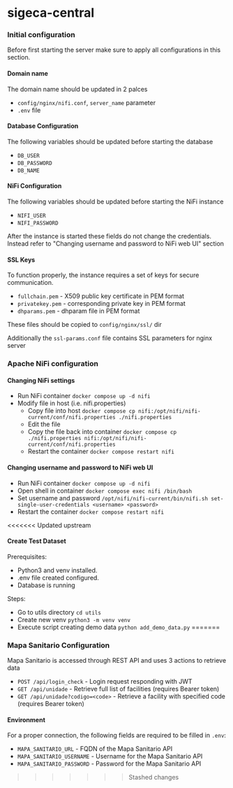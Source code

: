# sigeca-central

### Initial configuration

Before first starting the server make sure to apply all configurations in this section.

#### Domain name
The domain name should be updated in 2 palces
- ``config/nginx/nifi.conf``, ``server_name`` parameter
- ``.env`` file

#### Database Configuration

The following variables should be updated before starting the database
- ``DB_USER``
- ``DB_PASSWORD``
- ``DB_NAME``

#### NiFi Configuration

The following variables should be updated before starting the NiFi instance
- ``NIFI_USER``
- ``NIFI_PASSWORD``

After the instance is started these fields do not change the credentials. Instead refer to "Changing username and password to NiFi web UI" section

#### SSL Keys
To function properly, the instance requires a set of keys for secure communication.
- ``fullchain.pem`` - X509 public key certificate in PEM format
- ``privatekey.pem`` - corresponding private key in PEM format
- ``dhparams.pem`` - dhparam file in PEM format

These files should be copied to ``config/nginx/ssl/`` dir

Additionally the ``ssl-params.conf`` file contains SSL parameters for nginx server

### Apache NiFi configuration

#### Changing NiFi settings
- Run NiFi container ```docker compose up -d nifi```
- Modify file in host (i.e. nifi.properties)
    - Copy file into host ```docker compose cp nifi:/opt/nifi/nifi-current/conf/nifi.properties ./nifi.properties```
    - Edit the file
    - Copy the file back into container ```docker compose cp ./nifi.properties nifi:/opt/nifi/nifi-current/conf/nifi.properties```
    - Restart the container ```docker compose restart nifi```

#### Changing username and password to NiFi web UI
- Run NiFi container ```docker compose up -d nifi```
- Open shell in container ```docker compose exec nifi /bin/bash```
- Set username and password ```/opt/nifi/nifi-current/bin/nifi.sh set-single-user-credentials <username> <password>```
- Restart the container ```docker compose restart nifi```

<<<<<<< Updated upstream
#### Create Test Dataset 
Prerequisites: 
- Python3 and venv installed. 
- .env file created configured.
- Database is running

Steps:
- Go to utils directory ```cd utils```
- Create new venv ```python3 -m venv venv```
- Execute script creating demo data ```python add_demo_data.py```
=======
### Mapa Sanitario Configuration
Mapa Sanitario is accessed through REST API and uses 3 actions to retrieve data
- ``POST /api/login_check`` - Login request responding with JWT
- ``GET /api/unidade`` - Retrieve full list of facilities (requires Bearer token)
- ``GET /api/unidade?codigo=<code>`` - Retrieve a facility with specified code (requires Bearer token)

#### Environment
For a proper connection, the following fields are required to be filled in ``.env``:
- ``MAPA_SANITARIO_URL`` - FQDN of the Mapa Sanitario API
- ``MAPA_SANITARIO_USERNAME`` - Username for the Mapa Sanitario API
- ``MAPA_SANITARIO_PASSWORD`` - Password for the Mapa Sanitario API
>>>>>>> Stashed changes

